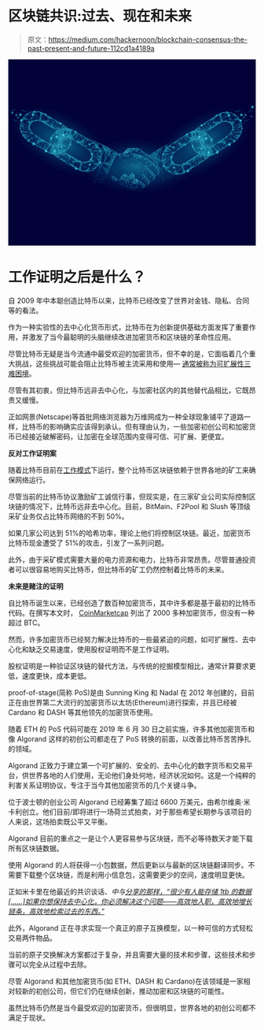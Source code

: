 # 区块链共识:过去、现在和未来

> 原文：<https://medium.com/hackernoon/blockchain-consensus-the-past-present-and-future-112cd1a4189a>

![](img/cb8fa8d0e305e058dcb67e39a9ec5766.png)

# 工作证明之后是什么？

自 2009 年中本聪创造比特币以来，比特币已经改变了世界对金钱、隐私、合同等的看法。

作为一种实验性的去中心化货币形式，比特币在为创新提供基础方面发挥了重要作用，并激发了当今最聪明的头脑继续改进加密货币和区块链的革命性应用。

尽管比特币无疑是当今流通中最受欢迎的加密货币，但不幸的是，它面临着几个重大挑战，这些挑战可能会阻止比特币被主流采用和使用— [通常被称为可扩展性三难困境](https://bitcoinist.com/breaking-down-the-scalability-trilemma/)。

尽管有其初衷，但比特币远非去中心化，与加密社区内的其他替代品相比，它既昂贵又缓慢。

正如网景(Netscape)等首批网络浏览器为万维网成为一种全球现象铺平了道路一样，比特币的影响确实应该得到承认。但有理由认为，一些加密初创公司和加密货币已经接近破解密码，让加密在全球范围内变得可信、可扩展、更便宜。

**反对工作证明案**

随着比特币目前在[工作模式](https://en.bitcoin.it/wiki/Proof_of_work)下运行，整个比特币区块链依赖于世界各地的矿工来确保网络运行。

尽管当前的比特币协议激励矿工诚信行事，但现实是，在三家矿业公司实际控制区块链的情况下，比特币远非去中心化。目前，BitMain、F2Pool 和 Slush 等顶级采矿业务仅占比特币网络的不到 50%。

如果几家公司达到 51%的哈希功率，理论上他们将控制区块链。最近，加密货币比特币现金遭受了 51%的攻击，引发了一系列问题。

此外，由于采矿模式需要大量的电力资源和电力，比特币非常昂贵。尽管普通投资者可以很容易地购买比特币，但比特币的矿工仍然控制着比特币的未来。

**未来是赌注的证明**

自比特币诞生以来，已经创造了数百种加密货币，其中许多都是基于最初的比特币代码。在撰写本文时， [CoinMarketcap](https://coinmarketcap.com/all/views/all/) 列出了 2000 多种加密货币，但没有一种超过 BTC。

然而，许多加密货币已经努力解决比特币的一些最紧迫的问题，如可扩展性、去中心化和缺乏交易速度，使用股权证明而不是工作证明。

股权证明是一种验证区块链的替代方法，与传统的挖掘模型相比，通常计算要求更低，速度更快，成本更低。

proof-of-stage(简称 PoS)是由 Sunning King 和 Nadal 在 2012 年创建的，目前正在由世界第二大流行的加密货币以太坊(Ethereum)进行探索，并且已经被 Cardano 和 DASH 等其他领先的加密货币使用。

随着 ETH 的 PoS 代码可能在 2019 年 6 月 30 日之前实施，许多其他加密货币和像 Algorand 这样的初创公司都走在了 PoS 转换的前面，以改善比特币苦苦挣扎的领域。

Algorand 正致力于建立第一个可扩展的、安全的、去中心化的数字货币和交易平台，供世界各地的人们使用，无论他们身处何地，经济状况如何。这是一个纯粹的利害关系证明协议，专注于当今其他加密货币的几个关键斗争。

位于波士顿的创业公司 Algorand 已经筹集了超过 6600 万美元，由希尔维奥·米卡利创立。他们目前/即将进行一场荷兰式拍卖，对于那些希望长期参与该项目的人来说，这场拍卖既公平又平衡。

Algorand 目前的重点之一是让个人更容易参与区块链，而不必等待数天才能下载所有区块链数据。

使用 Algorand 的人将获得一小包数据，然后更新以与最新的区块链翻译同步。不需要下载整个区块链，而是利用小信息包，这需要更少的空间，速度明显更快。

正如米卡里在他最近的共识谈话、*中与[分享的那样，“很少有人能存储 1tb 的数据[……]如果你想保持去中心化，你必须解决这个问题——高效地入职，高效地增长链条，高效地检索过去的东西。”](https://www.youtube.com/watch?v=jk2Qjtxe1KY)*

此外，Algorand 正在寻求实现一个真正的原子互换模型，以一种可信的方式轻松交易两件物品。

当前的原子交换解决方案都过于复杂，并且需要大量的技术和步骤，这些技术和步骤可以完全从过程中去除。

尽管 Algorand 和其他加密货币(如 ETH、DASH 和 Cardano)在该领域是一家相对较新的初创公司，但它们仍在继续创新，推动加密和区块链的可能性。

虽然比特币仍然是当今最受欢迎的加密货币，但很明显，世界各地的初创公司都不满足于现状。